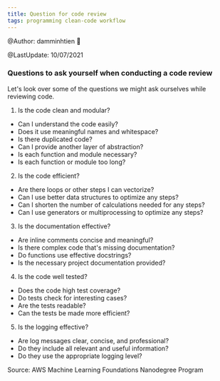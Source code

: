 ```yaml
---
title: Question for code review
tags: programming clean-code workflow
---
```


@Author: damminhtien :whale:

@LastUpdate: 10/07/2021

### Questions to ask yourself when conducting a code review

Let's look over some of the questions we might ask ourselves while reviewing code. 

1. Is the code clean and modular?
  + Can I understand the code easily?
  + Does it use meaningful names and whitespace?
  + Is there duplicated code?
  + Can I provide another layer of abstraction?
  + Is each function and module necessary?
  + Is each function or module too long?

2. Is the code efficient?
  + Are there loops or other steps I can vectorize?
  + Can I use better data structures to optimize any steps?
  + Can I shorten the number of calculations needed for any steps?
  + Can I use generators or multiprocessing to optimize any steps?

3. Is the documentation effective?
  + Are inline comments concise and meaningful?
  + Is there complex code that's missing documentation?
  + Do functions use effective docstrings?
  + Is the necessary project documentation provided?

4. Is the code well tested?
  + Does the code high test coverage?
  + Do tests check for interesting cases?
  + Are the tests readable?
  + Can the tests be made more efficient?

5. Is the logging effective?
  + Are log messages clear, concise, and professional?
  + Do they include all relevant and useful information?
  + Do they use the appropriate logging level?

Source: AWS Machine Learning Foundations Nanodegree Program
